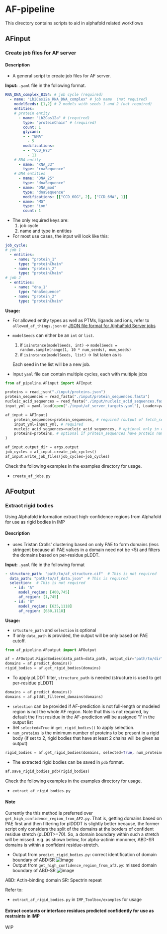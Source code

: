 # AF-pipeline

This directory contains scripts to aid in alphafold related workflows

## AFinput
### Create job files for AF server
#### Description
- A general script to create job files for AF server.

**Input:** `.yaml` file in the following format.

```yaml
RNA_DNA_complex_8I54: # job cycle (required)
  - name: "Lb2Cas12a_RNA_DNA_complex" # job name  (not required)
    modelSeeds: [1,2] # 2 models with seeds 1 and 2 (not required)
    entities:
    # protein entity
      - name: "Lb2Cas12a" # (required)
        type: "proteinChain" # (required)
        count: 1
        glycans:
        - - "BMA"
          - 5
        modifications:
        - - "CCD_HY3"
          - 11
    # RNA entity
      - name: "RNA_33"
        type: "rnaSequence"
    # DNA entities
      - name: "DNA_25"
        type: "dnaSequence"
      - name: "DNA_mod"
        type: "dnaSequence"
        modifications: [["CCD_6OG", 2], ["CCD_6MA", 1]]
      - name: "MG"
        type: "ion"
        count: 1
```
- The only required keys are:
  1. job cycle
  2. name and type in entities
- For most use cases, the input will look like this:
```yaml
job_cycle:
# job 1
  - entities:
    - name: "protein_1"
      type: "proteinChain"
    - name: "protein_2"
      type: "proteinChain"
# job 2
  - entities:
    - name: "dna_1"
      type: "dnaSequence"
    - name: "protein_2"
      type: "proteinChain"
```
**Usage:**
- For allowed entity types as well as PTMs, ligands and ions, refer to `allowed_af_things.json` or [JSON file format for AlphaFold Server jobs](https://github.com/google-deepmind/alphafold/tree/main/server) 
- `modelSeeds` can either be an `int` or `list`.
  1. if `isinstance(modelSeeds, int)` -> `modelSeeds = random.sample(range(1, 10 * num_seeds), num_seeds)`
  2. if `isinstance(modelSeeds, list)` -> list taken as is

  Each seed in the list will be a new job.
- Input `yaml` file can contain multiple cycles, each with multiple jobs

```python
from af_pipeline.AFinput import AFInput

proteins = read_json("./input/proteins.json")
protein_sequences = read_fasta("./input/protein_sequences.fasta")
nucleic_acid_sequences = read_fasta("./input/nucleic_acid_sequences.fasta")
input_yml = yaml.load(open("./input/af_server_targets.yaml"), Loader=yaml.FullLoader)

af_input = AFInput(
    protein_sequences=protein_sequences, # required (output of fetch_sequences.py)
    input_yml=input_yml, # required
    nucleic_acid_sequences=nucleic_acid_sequences, # optional only in case of DNA or RNA sequences
    proteins=proteins, # optional if protein_sequences have protein names as headers and they match with input yaml
)

af_input.output_dir = args.output
job_cycles = af_input.create_job_cycles()
af_input.write_job_files(job_cycles=job_cycles)
```

Check the following examples in the examples directory for usage.
- `create_af_jobs.py`

## AFoutput
### Extract rigid bodies
Using Alphafold information extract high-confidence regions from Alphafold for use as rigid bodies in IMP
#### Description
- uses Tristan Crolls' clustering based on only PAE to form domains (less stringent because all PAE values in a domain need not be <5) and filters the domains based on per-residue pLDDT.

**Input:** `.yaml` file in the following format 
```yaml
- structure_path: "path/to/af_structure.cif"  # This is not required
  data_path: "path/to/af_data.json"  # This is required
  selection:  # This is not required
    - id: "A"
      model_region: [400,745]
      af_region: [1,745]
    - id: "B"
      model_region: [635,1118]
      af_region: [630,1118]
```

**Usage:**
- `srtucture_path` and `selection` is optional
- If only `data_path` is provided, the output will be only based on PAE cutoff.

```python
from af_pipeline.AFoutput import AFOutput

af = AFOutput.RigidBodies(data_path=data_path, output_dir="path/to/dir")
domains = af.predict_domains()
rigid_bodies = af.get_rigid_bodies(domains)
```

- To apply pLDDT filter, `structure_path` is needed (structure is used to get per-residue pLDDT)
```python
domains = af.predict_domains()
domains = af.plddt_filtered_domains(domains)
```

- `selection` can be provided if AF-prediction is not full-length or modeled region is not the whole AF region. Note that this is not required, by default the first residue in the AF-prediction will be assigned '1' in the output list
- Set `selected=True` in `get_rigid_bodies()` to apply selection.
- `num_proteins` is the minimum number of proteins to be present in a rigid body (if set to 2, rigid bodies that have at least 2 chains will be given as output)
```python
rigid_bodies = af.get_rigid_bodies(domains, selected=True, num_proteins=2)
```
- The extracted rigid bodies can be saved in `pdb` format.
```python
af.save_rigid_bodies_pdb(rigid_bodies)
```

Check the following examples in the examples directory for usage.
- `extract_af_rigid_bodies.py`

#### Note
Currently the this method is preferred over `get_high_confidence_region_from_AF2.py`. That is, getting domains based on PAE first and then filtering for plDDDT is slightly better because,
the former script only considers the split of the domains at the borders of confident residue stretch (pLDDT>=70). So, a domain boundary within such a stretch will be missed.
e.g. as shown below, for alpha-actinin monomer, ABD-SR domains is within a confident residue-stretch.

- Output from `predict_rigid_bodies.py`: correct identification of domain boundary of ABD:SR
![image](https://github.com/user-attachments/assets/97cfe31a-e4af-4307-a033-b536c74b846f)
- Output from `get_high_confidence_region_from_af2.py`: missed domain boundary of ABD-SR
![image](https://github.com/user-attachments/assets/0902b16a-5683-46ec-9e92-e9379f28647b)

ABD: Actin-binding domain
SR: Spectrin repeat

Refer to:
- `extract_af_rigid_bodies.py` in `IMP_Toolbox/examples` for usage

#### Extract contacts or interface residues predicted confidently for use as restraints in IMP
WIP
